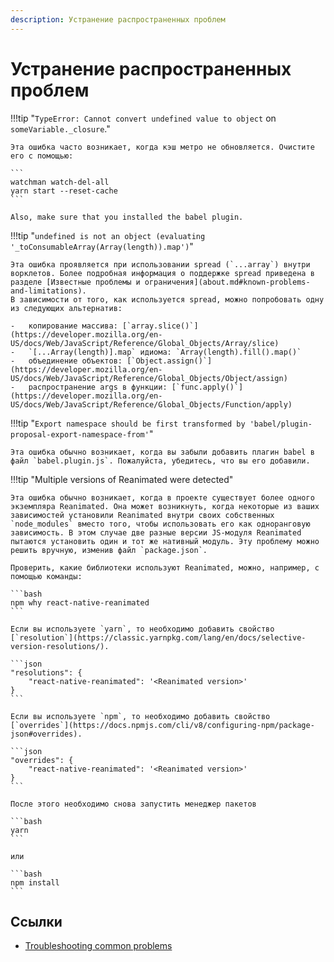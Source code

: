 ```yaml
---
description: Устранение распространенных проблем
---
```


# Устранение распространенных проблем

!!!tip "`TypeError: Cannot convert undefined value to object` on `someVariable._closure`."

    Эта ошибка часто возникает, когда кэш метро не обновляется. Очистите его с помощью:

    ```
    watchman watch-del-all
    yarn start --reset-cache
    ```

    Also, make sure that you installed the babel plugin.

!!!tip "`undefined is not an object (evaluating '_toConsumableArray(Array(length)).map')`"

    Эта ошибка проявляется при использовании spread (`...array`) внутри ворклетов. Более подробная информация о поддержке spread приведена в разделе [Известные проблемы и ограничения](about.md#known-problems-and-limitations).
    В зависимости от того, как используется spread, можно попробовать одну из следующих альтернатив:

    -   копирование массива: [`array.slice()`](https://developer.mozilla.org/en-US/docs/Web/JavaScript/Reference/Global_Objects/Array/slice)
    -   `[...Array(length)].map` идиома: `Array(length).fill().map()`
    -   объединение объектов: [`Object.assign()`](https://developer.mozilla.org/en-US/docs/Web/JavaScript/Reference/Global_Objects/Object/assign)
    -   распространение args в функции: [`func.apply()`](https://developer.mozilla.org/en-US/docs/Web/JavaScript/Reference/Global_Objects/Function/apply)

!!!tip "`Export namespace should be first transformed by 'babel/plugin-proposal-export-namespace-from'`"

    Эта ошибка обычно возникает, когда вы забыли добавить плагин babel в файл `babel.plugin.js`. Пожалуйста, убедитесь, что вы его добавили.

!!!tip "Multiple versions of Reanimated were detected"

    Эта ошибка обычно возникает, когда в проекте существует более одного экземпляра Reanimated. Она может возникнуть, когда некоторые из ваших зависимостей установили Reanimated внутри своих собственных `node_modules` вместо того, чтобы использовать его как одноранговую зависимость. В этом случае две разные версии JS-модуля Reanimated пытаются установить один и тот же нативный модуль. Эту проблему можно решить вручную, изменив файл `package.json`.

    Проверить, какие библиотеки используют Reanimated, можно, например, с помощью команды:

    ```bash
    npm why react-native-reanimated
    ```

    Если вы используете `yarn`, то необходимо добавить свойство [`resolution`](https://classic.yarnpkg.com/lang/en/docs/selective-version-resolutions/).

    ```json
    "resolutions": {
    	"react-native-reanimated": '<Reanimated version>'
    }
    ```

    Если вы используете `npm`, то необходимо добавить свойство [`overrides`](https://docs.npmjs.com/cli/v8/configuring-npm/package-json#overrides).

    ```json
    "overrides": {
    	"react-native-reanimated": '<Reanimated version>'
    }
    ```

    После этого необходимо снова запустить менеджер пакетов

    ```bash
    yarn
    ```

    или

    ```bash
    npm install
    ```

## Ссылки

-   [Troubleshooting common problems](https://docs.swmansion.com/react-native-reanimated/docs/fundamentals/troubleshooting/)
